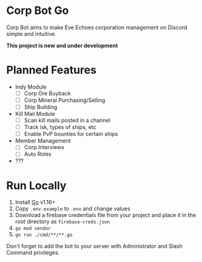# Corp Bot Go

Corp Bot aims to make Eve Echoes corporation management on Discord simple
and intuitive.

**This project is new and under development**

# Planned Features

- Indy Module
  - [ ] Corp Ore Buyback
  - [ ] Corp Mineral Purchasing/Selling
  - [ ] Ship Building
- Kill Mail Module
  - [ ] Scan kill mails posted in a channel
  - [ ] Track isk, types of ships, etc
  - [ ] Enable PvP bounties for certain ships
- Member Management
  - [ ] Corp Interviews
  - [ ] Auto Roles
- ???

# Run Locally

1. Install [Go](https://golang.org/dl/) v1.16+
2. Copy `.env.example` to `.env` and change values
3. Download a firebase credentials file from your project and place it in the root directory as `firebase-creds.json`
4. `go mod vendor`
5. `go run ./cmd/**/**.go`

Don't forget to add the bot to your server with Administrator and Slash Command privileges.
